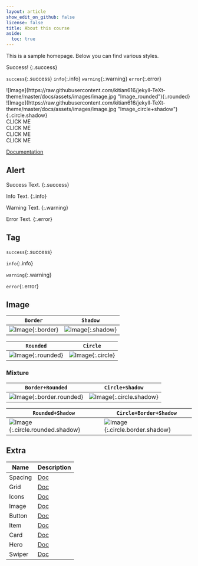 ```yaml
---
layout: article
show_edit_on_github: false
license: false
title: About this course
aside:
  toc: true
---
```


This is a sample homepage. Below you can find various styles.


Success!
{:.success}

`success`{:.success} `info`{:.info} `warning`{:.warning} `error`{:.error}

<div class="grid-container">
<div class="grid grid--p-3">
<div class="cell cell--12 cell--md-5 cell--lg-4" markdown="1">
![Image](https://raw.githubusercontent.com/kitian616/jekyll-TeXt-theme/master/docs/assets/images/image.jpg "Image_rounded"){:.rounded}
</div>
<div class="cell cell--12 cell--md-5 cell--lg-4" markdown="1">
![Image](https://raw.githubusercontent.com/kitian616/jekyll-TeXt-theme/master/docs/assets/images/image.jpg "Image_circle+shadow"){:.circle.shadow}
</div>
</div>
</div>

<div class="grid-container">
<div class="grid grid--p-1">
<div class="cell cell--6 cell--md-4 cell--lg-2">
<div class="button button--success button--pill my-2"><i class="fas fa-space-shuttle"></i> CLICK ME</div>
</div>
<div class="cell cell--6 cell--md-4 cell--lg-2">
<div class="button button--outline-info button--pill my-2"><i class="fas fa-space-shuttle"></i> CLICK ME</div>
</div>
<div class="cell cell--6 cell--md-4 cell--lg-2">
<div class="button button--warning button--rounded my-2"><i class="fas fa-user-astronaut"></i> CLICK ME</div>
</div>
<div class="cell cell--6 cell--md-4 cell--lg-2">
<div class="button button--outline-error button--rounded my-2"><i class="fas fa-user-astronaut"></i> CLICK ME</div>
</div>
</div>
</div>

<!--more-->

[Documentation](https://tianqi.name/jekyll-TeXt-theme/docs/en/additional-styles)

## Alert

Success Text.
{:.success}

Info Text.
{:.info}

Warning Text.
{:.warning}

Error Text.
{:.error}

## Tag

`success`{:.success}

`info`{:.info}

`warning`{:.warning}

`error`{:.error}

## Image

| `Border` | `Shadow` |
| ---- | ---- |
| ![Image](https://raw.githubusercontent.com/kitian616/jekyll-TeXt-theme/master/docs/assets/images/image.jpg "Image_border"){:.border} | ![Image](https://raw.githubusercontent.com/kitian616/jekyll-TeXt-theme/master/docs/assets/images/image.jpg "Image_shadow"){:.shadow} |

| `Rounded` | `Circle` |
| ---- | ---- |
| ![Image](https://raw.githubusercontent.com/kitian616/jekyll-TeXt-theme/master/docs/assets/images/image.jpg "Image_rounded"){:.rounded} | ![Image](https://raw.githubusercontent.com/kitian616/jekyll-TeXt-theme/master/docs/assets/images/image.jpg "Image_circle"){:.circle} |

### Mixture

| `Border+Rounded` | `Circle+Shadow` |
| ---- | ---- |
| ![Image](https://raw.githubusercontent.com/kitian616/jekyll-TeXt-theme/master/docs/assets/images/image.jpg "Image_border+rounded"){:.border.rounded} | ![Image](https://raw.githubusercontent.com/kitian616/jekyll-TeXt-theme/master/docs/assets/images/image.jpg "Image_circle+shadow"){:.circle.shadow} |

| `Rounded+Shadow` | `Circle+Border+Shadow` |
| ---- | ---- |
| ![Image](https://raw.githubusercontent.com/kitian616/jekyll-TeXt-theme/master/docs/assets/images/image.jpg "Image_rounded+shadow"){:.circle.rounded.shadow} | ![Image](https://raw.githubusercontent.com/kitian616/jekyll-TeXt-theme/master/docs/assets/images/image.jpg "Image_circle+border+shadow"){:.circle.border.shadow}

## Extra

| Name | Description |
| ---- | ---- |
| Spacing | [Doc](https://tianqi.name/jekyll-TeXt-theme/docs/en/spacing) |
| Grid | [Doc](https://tianqi.name/jekyll-TeXt-theme/docs/en/grid) |
| Icons | [Doc](https://tianqi.name/jekyll-TeXt-theme/docs/en/icons) |
| Image | [Doc](https://tianqi.name/jekyll-TeXt-theme/docs/en/image) |
| Button | [Doc](https://tianqi.name/jekyll-TeXt-theme/docs/en/button) |
| Item | [Doc](https://tianqi.name/jekyll-TeXt-theme/docs/en/item) |
| Card | [Doc](https://tianqi.name/jekyll-TeXt-theme/docs/en/card) |
| Hero | [Doc](https://tianqi.name/jekyll-TeXt-theme/docs/en/hero) |
| Swiper | [Doc](https://tianqi.name/jekyll-TeXt-theme/docs/en/swiper) |
